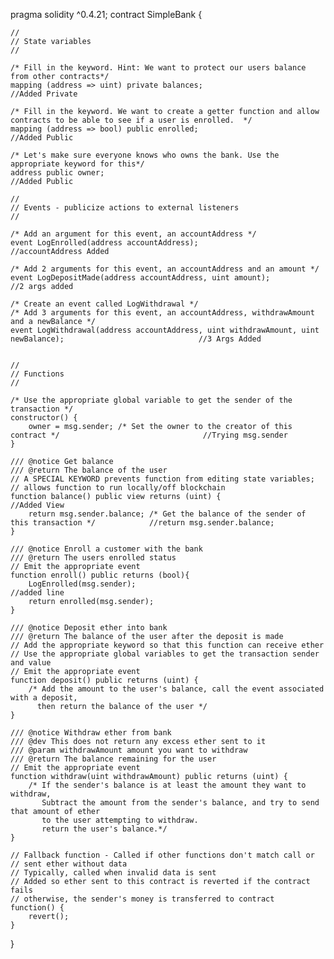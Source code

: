 pragma solidity ^0.4.21;
contract SimpleBank {

    //
    // State variables
    //
    
    /* Fill in the keyword. Hint: We want to protect our users balance from other contracts*/
    mapping (address => uint) private balances;                                                                     //Added Private
    
    /* Fill in the keyword. We want to create a getter function and allow contracts to be able to see if a user is enrolled.  */
    mapping (address => bool) public enrolled;                                                                      //Added Public

    /* Let's make sure everyone knows who owns the bank. Use the appropriate keyword for this*/
    address public owner;                                                                                           //Added Public
    
    //
    // Events - publicize actions to external listeners
    //
    
    /* Add an argument for this event, an accountAddress */
    event LogEnrolled(address accountAddress);                                                              //accountAddress Added

    /* Add 2 arguments for this event, an accountAddress and an amount */
    event LogDepositMade(address accountAddress, uint amount);                                                      //2 args added

    /* Create an event called LogWithdrawal */
    /* Add 3 arguments for this event, an accountAddress, withdrawAmount and a newBalance */
    event LogWithdrawal(address accountAddress, uint withdrawAmount, uint newBalance);                              //3 Args Added


    //
    // Functions
    //

    /* Use the appropriate global variable to get the sender of the transaction */
    constructor() {
        owner = msg.sender; /* Set the owner to the creator of this contract */                                //Trying msg.sender
    }

    /// @notice Get balance
    /// @return The balance of the user
    // A SPECIAL KEYWORD prevents function from editing state variables;
    // allows function to run locally/off blockchain
    function balance() public view returns (uint) {                                                                   //Added View
        return msg.sender.balance; /* Get the balance of the sender of this transaction */            //return msg.sender.balance;
    }

    /// @notice Enroll a customer with the bank
    /// @return The users enrolled status
    // Emit the appropriate event
    function enroll() public returns (bool){
        LogEnrolled(msg.sender);                                                                                      //added line
        return enrolled(msg.sender);
    }

    /// @notice Deposit ether into bank
    /// @return The balance of the user after the deposit is made
    // Add the appropriate keyword so that this function can receive ether
    // Use the appropriate global variables to get the transaction sender and value
    // Emit the appropriate event    
    function deposit() public returns (uint) {
        /* Add the amount to the user's balance, call the event associated with a deposit,
          then return the balance of the user */
    }

    /// @notice Withdraw ether from bank
    /// @dev This does not return any excess ether sent to it
    /// @param withdrawAmount amount you want to withdraw
    /// @return The balance remaining for the user
    // Emit the appropriate event    
    function withdraw(uint withdrawAmount) public returns (uint) {
        /* If the sender's balance is at least the amount they want to withdraw,
           Subtract the amount from the sender's balance, and try to send that amount of ether
           to the user attempting to withdraw. 
           return the user's balance.*/
    }

    // Fallback function - Called if other functions don't match call or
    // sent ether without data
    // Typically, called when invalid data is sent
    // Added so ether sent to this contract is reverted if the contract fails
    // otherwise, the sender's money is transferred to contract
    function() {
        revert();
    }
}
